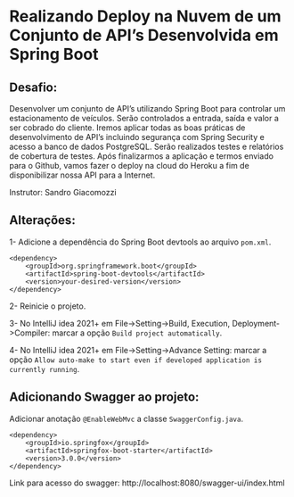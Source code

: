 # Realizando Deploy na Nuvem de um Conjunto de API’s Desenvolvida em Spring Boot
## Desafio:
Desenvolver um conjunto de API’s utilizando Spring Boot para controlar um estacionamento de veículos. Serão controlados a entrada, saída e valor a ser cobrado do cliente. Iremos aplicar todas as boas práticas de desenvolvimento de API’s incluindo segurança com Spring Security e acesso a banco de dados PostgreSQL. Serão realizados testes e relatórios de cobertura de testes. Após finalizarmos a aplicação e termos enviado para o Github, vamos fazer o deploy na cloud do Heroku a fim de disponibilizar nossa API para a Internet.

Instrutor: Sandro Giacomozzi

## Alterações:

1- Adicione a dependência do Spring Boot devtools ao arquivo `pom.xml`.

    <dependency>
        <groupId>org.springframework.boot</groupId>
        <artifactId>spring-boot-devtools</artifactId>
        <version>your-desired-version</version>
    </dependency>

2- Reinicie o projeto.

3- No IntelliJ idea 2021+ em File->Setting->Build, Execution, Deployment->Compiler: marcar a opção `Build project automatically`.

4- No IntelliJ idea 2021+ em File->Setting->Advance Setting: marcar a opção `Allow auto-make to start even if developed application is currently running`.

## Adicionando Swagger ao projeto:

Adicionar anotação `@EnableWebMvc` a classe `SwaggerConfig.java`.

    <dependency>
        <groupId>io.springfox</groupId>
        <artifactId>springfox-boot-starter</artifactId>
        <version>3.0.0</version>
    </dependency>

Link para acesso do swagger: http://localhost:8080/swagger-ui/index.html
